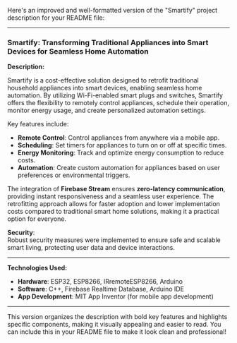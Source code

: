 Here's an improved and well-formatted version of the "Smartify" project description for your README file:

---

### **Smartify: Transforming Traditional Appliances into Smart Devices for Seamless Home Automation**

**Description:**

Smartify is a cost-effective solution designed to retrofit traditional household appliances into smart devices, enabling seamless home automation. By utilizing Wi-Fi-enabled smart plugs and switches, Smartify offers the flexibility to remotely control appliances, schedule their operation, monitor energy usage, and create personalized automation settings. 

Key features include:
- **Remote Control**: Control appliances from anywhere via a mobile app.
- **Scheduling**: Set timers for appliances to turn on or off at specific times.
- **Energy Monitoring**: Track and optimize energy consumption to reduce costs.
- **Automation**: Create custom automation for appliances based on user preferences or environmental triggers.

The integration of **Firebase Stream** ensures **zero-latency communication**, providing instant responsiveness and a seamless user experience. The retrofitting approach allows for faster adoption and lower implementation costs compared to traditional smart home solutions, making it a practical option for everyone.

**Security**:  
Robust security measures were implemented to ensure safe and scalable smart living, protecting user data and device interactions.

---

**Technologies Used:**

- **Hardware**: ESP32, ESP8266, IRremoteESP8266, Arduino
- **Software**: C++, Firebase Realtime Database, Arduino IDE
- **App Development**: MIT App Inventor (for mobile app development)

---

This version organizes the description with bold key features and highlights specific components, making it visually appealing and easier to read. You can include this in your README file to make it look clean and professional!
